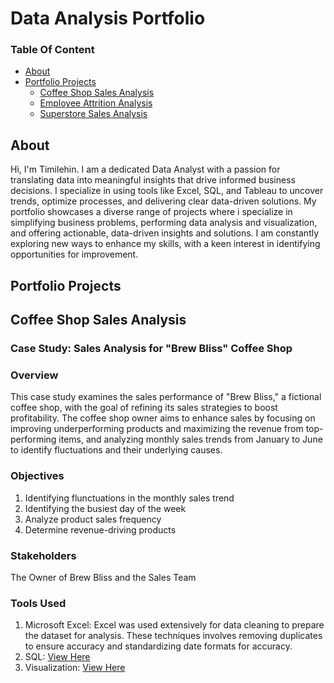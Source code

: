 # Data Analysis Portfolio

  ### Table Of Content
  - [About](#About)
  - [Portfolio Projects](#PortfolioProjects)
      - [Coffee Shop Sales Analysis](#CoffeeShopSalesAnalysis)
      - [Employee Attrition Analysis](#EmployeeAttritionAnalysis)
      - [Superstore Sales Analysis](#SuperstoreSalesAnalysis)

  ## About
Hi, I'm Timilehin. I am a dedicated Data Analyst with a passion for translating data into meaningful insights that drive informed business decisions. I specialize in using tools like Excel, SQL, and Tableau to uncover trends, optimize processes, and delivering clear data-driven solutions. My portfolio showcases a diverse range of projects where i specialize in simplifying business problems, performing data analysis and visualization, and offering actionable, data-driven insights and solutions.
I am constantly exploring new ways to enhance my skills, with a keen interest in identifying opportunities for improvement.

 ## Portfolio Projects
 ## Coffee Shop Sales Analysis
   ### Case Study: Sales Analysis for "Brew Bliss" Coffee Shop
   ### Overview
 This case study examines the sales performance of "Brew Bliss," a fictional coffee shop, with the goal of refining its sales strategies to boost profitability. The coffee shop owner aims to enhance sales by focusing on improving underperforming products and maximizing the revenue from top-performing items, and analyzing monthly sales trends from January to June to identify fluctuations and their underlying causes.
  ### Objectives
  1. Identifying flunctuations in the monthly sales trend
  2. Identifying the busiest day of the week
  3. Analyze product sales frequency
  4. Determine revenue-driving products
  ### Stakeholders
  The Owner of Brew Bliss and the Sales Team
  ### Tools Used
  1. Microsoft Excel: Excel was used extensively for data cleaning to prepare the dataset for analysis. These techniques involves removing duplicates to ensure accuracy and standardizing 
    date formats for accuracy.
  2. SQL: [View Here](https://github.com/Timmy-124/SQL-Portfolio/blob/main/Coffee%20Shop%20Sales%20Analysis)
  3. Visualization: [View Here](https://public.tableau.com/app/profile/timilehin.egbeyemi/viz/CoffeeShopSalesAnalysisDashboard/CoffeeSalesDashboard)

